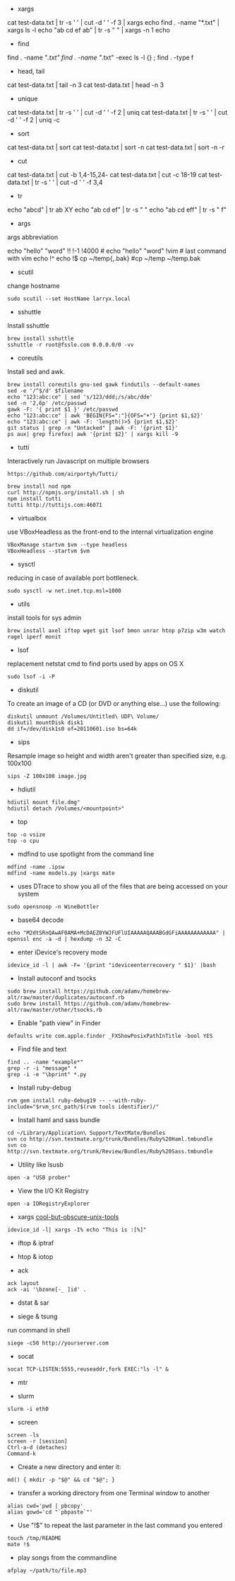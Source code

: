 + xargs

cat test-data.txt | tr -s ' ' | cut -d ' ' -f 3 | xargs echo
find . -name "*.txt" | xargs ls -l
echo "ab cd ef ab" | tr -s " " | xargs -n 1 echo

+ find

find . -name "*.txt"
find . -name "*.txt" -exec ls -l {} \;
find . -type f

+ head, tail

cat test-data.txt | tail -n 3
cat test-data.txt | head -n 3

+ unique

cat test-data.txt | tr -s ' ' | cut -d ' ' -f 2 | uniq
cat test-data.txt | tr -s ' ' | cut -d ' ' -f 2 | uniq -c

+ sort

cat test-data.txt | sort
cat test-data.txt | sort -n
cat test-data.txt | sort -n -r

+ cut

cat test-data.txt | cut -b 1,4-15,24-
cat test-data.txt | cut -c 18-19
cat test-data.txt | tr -s ' ' | cut -d ' ' -f 3,4

+ tr

echo "abcd" | tr ab XY
echo "ab  cd ef" | tr -s " "
echo "ab  cd eff" | tr -s " f"

+ args

args abbreviation

  echo "hello" "word"
  !! !-1 !4000 # echo "hello" "word"
  !vim # last command with vim
  echo !^
  echo !$
  cp ~/temp{,.bak} #cp ~/temp ~/temp.bak

+ scutil

change hostname

    sudo scutil --set HostName larryx.local

+ sshuttle 

Install sshuttle

    brew install sshuttle
    sshuttle -r root@fssle.com 0.0.0.0/0 -vv

+ coreutils

Install sed and awk.

  	brew install coreutils gnu-sed gawk findutils --default-names
    sed -e '/^$/d' $filename
    echo "123:abc:ce" | sed 's/123/ddd;/s/abc/dde' 
    sed -n '2,6p' /etc/passwd 
    gawk -F: '{ print $1 }' /etc/passwd
    echo "123:abc:ce" | awk 'BEGIN{FS=":"}{OFS="+"} {print $1,$2}'
    echo "123:abc:ce" | awk -F: 'length()>5 {print $1,$2}'
    git status | grep -n "Untacked" | awk -F: '{print $1}'
    ps aux| grep firefox| awk '{print $2}' | xargs kill -9    
 
+ tutti

Interactively run Javascript on multiple browsers

	https://github.com/airportyh/Tutti/

  	brew install nod npm
  	curl http://npmjs.org/install.sh | sh
  	npm install tutti
  	tutti http://tuttijs.com:46071

+ virtualbox

use VBoxHeadless as the front-end to the internal virtualization engine

  	VBoxManage startvm $vm --type headless
  	VBoxHeadless --startvm $vm

+ sysctl

reducing in case of available port bottleneck.

  	sudo sysctl -w net.inet.tcp.msl=1000

+ utils

install tools for sys admin

  	brew install axel iftop wget git lsof bmon unrar htop p7zip w3m watch ragel iperf monit

+ lsof 

replacement netstat cmd to find ports used by apps on OS X

	sudo lsof -i -P

+ diskutil 

To create an image of a CD (or DVD or anything else…) use the following:

	diskutil unmount /Volumes/Untitled\ UDF\ Volume/
	diskutil mountDisk disk1
	dd if=/dev/disk1s0 of=20110601.iso bs=64k
	
+ sips 

Resample image so height and width aren't greater than specified size, e.g. 100x100

	sips -Z 100x100 image.jpg

+ hdiutil 

```
hdiutil mount file.dmg"
hdiutil detach /Volumes/<mountpoint>"
```

+ top

```
top -o vsize
top -o cpu
```

+ mdfind to use spotlight from the command line

```
mdfind -name .ipsw
mdfind -name models.py |xargs mate
```

+ uses DTrace to show you all of the files that are being accessed on your system

```
sudo opensnoop -n WineBottler
```

+ base64 decode 

```
echo "M2dtSRnQAwAF0AMA+McDAEZ0YWJFUFlUIAAAAAQAAABGdGFiAAAAAAAAAAAA" | openssl enc -a -d | hexdump -n 32 -C
```

+ enter iDevice's recovery mode

```
idevice_id -l | awk -F= '{print "ideviceenterrecovery " $1}' |bash
```

+ Install autoconf and tsocks

```
sudo brew install https://github.com/adamv/homebrew-alt/raw/master/duplicates/autoconf.rb
sudo brew install https://github.com/adamv/homebrew-alt/raw/master/other/tsocks.rb
```

+ Enable "path view" in Finder

```
defaults write com.apple.finder _FXShowPosixPathInTitle -bool YES 
```

+ Find file and text

```
find .. -name "example*"
grep -r -i "message" *
grep -i -e "\bprint" *.py
```

+ Install ruby-debug

```
rvm gem install ruby-debug19 -- --with-ruby-include="$rvm_src_path/$(rvm tools identifier)/"
```

+ Install haml and sass bundle

```
cd ~/Library/Application\ Support/TextMate/Bundles
svn co http://svn.textmate.org/trunk/Bundles/Ruby%20Haml.tmbundle
svn co http://svn.textmate.org/trunk/Review/Bundles/Ruby%20Sass.tmbundle
```

+ Utility like lsusb 

```
open -a "USB prober"
```

+ View the I/O Kit Registry

```
open -a IORegistryExplorer
```

+ xargs
[cool-but-obscure-unix-tools](http://kkovacs.eu/cool-but-obscure-unix-tools)

```
idevice_id -l| xargs -I% echo "This is :[%]"
```

+ iftop & iptraf

+ htop & iotop

+ ack

```
ack layout
ack -ai '\bzone[-_ ]id' .
```

+ dstat & sar

+ siege & tsung

run command in shell 
	
	siege -c50 http://yourserver.com

+ socat

```
socat TCP-LISTEN:5555,reuseaddr,fork EXEC:"ls -l" &
```

+ mtr

+ slurm

```
slurm -i eth0
```

+ screen

```
screen -ls 
screen -r [session]
Ctrl-a-d (detaches)
Command-k
```

+ Create a new directory and enter it:

```
md() { mkdir -p "$@" && cd "$@"; }
```

+ transfer a working directory from one Terminal window to another

```
alias cwd='pwd | pbcopy'
alias gowd='cd "`pbpaste`"'
```

+ Use "!$" to repeat the last parameter in the last command you entered

```
touch /tmp/README 
mate !$
```

+ play songs from the commandline

```
afplay ~/path/to/file.mp3
```
